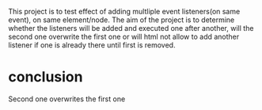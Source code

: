 This project is to test effect of adding multliple event listeners(on same event), on same element/node.
The aim of the project is to determine whether the listeners will be added and executed one after another, will the second one overwrite the first one or will html not allow to add another listener if one is already there until first is removed.

# conclusion
Second one overwrites the first one
